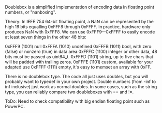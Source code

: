 Doublebox is a simplified implementation of encoding data in floating point numbers, or "nanboxing".

Theory: In IEEE 754 64-bit floating point, a NaN can be represented by the high 16 bits equalling 0xFFF8 through 0xFFFF. In practice, hardware only produces NaN with 0xFFF8. We can use 0xFFF9—0xFFFF to easily encode at least seven things in the other 48 bits:

0xFFF9 (1001) null
0xFFFA (1010) undefined
0xFFFB (1011)	bool, with zero (false) or nonzero (true) in data area
0xFFFC (1100) integer or other data, 48 bits must be passed as uint64_t.
0xFFFD (1101) string, up to five chars that will be padded with trailing zeros.
0xFFFE (1101) custom, available for your adapted use 
0xFFFF (1111) empty, it's easy to memset an array with 0xFF.
	
There is no doublebox type. The code all just uses doubles, but you will probably want to typedef in your own project. Double numbers (from -inf to inf inclusive) just work as normal doubles. In some cases, such as the string type, you can reliably compare two doubleboxes with == and !=. 

ToDo: Need to check compatibility with big endian floating point such as PowerPC.
